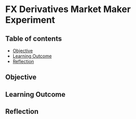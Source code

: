 # FX Derivatives Market Maker Experiment

## Table of contents
* [Objective](#objective)
* [Learning Outcome](#learning_outcome)
* [Reflection](#reflection)

## Objective

	
## Learning Outcome

	
## Reflection 
